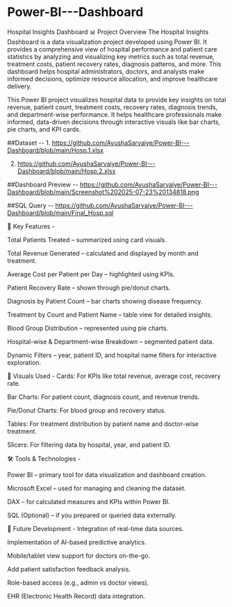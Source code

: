 
# Power-BI---Dashboard
Hospital Insights Dashboard
📊 Project Overview
The Hospital Insights Dashboard is a data visualization project developed using Power BI. It provides a comprehensive view of hospital performance and patient care statistics by analyzing and visualizing key metrics such as total revenue, treatment costs, patient recovery rates, diagnosis patterns, and more.
This dashboard helps hospital administrators, doctors, and analysts make informed decisions, optimize resource allocation, and improve healthcare delivery.

This Power BI project visualizes hospital data to provide key insights on total revenue, patient count, treatment costs, recovery rates, diagnosis trends, and department-wise performance. It helps healthcare professionals make informed, data-driven decisions through interactive visuals like bar charts, pie charts, and KPI cards.

##Dataset -- 1. https://github.com/AyushaSarvaiye/Power-BI---Dashboard/blob/main/Hosp.1.xlsx 

2. https://github.com/AyushaSarvaiye/Power-BI---Dashboard/blob/main/Hosp.2.xlsx 

##Dashboard Preview -- https://github.com/AyushaSarvaiye/Power-BI---Dashboard/blob/main/Screenshot%202025-07-23%20134818.png 

##SQL Query -- https://github.com/AyushaSarvaiye/Power-BI---Dashboard/blob/main/Final_Hosp.sql

🎯 Key Features - 

Total Patients Treated – summarized using card visuals.

Total Revenue Generated – calculated and displayed by month and treatment.

Average Cost per Patient per Day – highlighted using KPIs.

Patient Recovery Rate – shown through pie/donut charts.

Diagnosis by Patient Count – bar charts showing disease frequency.

Treatment by Count and Patient Name – table view for detailed insights.

Blood Group Distribution – represented using pie charts.

Hospital-wise & Department-wise Breakdown – segmented patient data.

Dynamic Filters – year, patient ID, and hospital name filters for interactive exploration.

📌 Visuals Used -
Cards: For KPIs like total revenue, average cost, recovery rate.

Bar Charts: For patient count, diagnosis count, and revenue trends.

Pie/Donut Charts: For blood group and recovery status.

Tables: For treatment distribution by patient name and doctor-wise treatment.

Slicers: For filtering data by hospital, year, and patient ID.

🛠️ Tools & Technologies -

Power BI – primary tool for data visualization and dashboard creation.

Microsoft Excel – used for managing and cleaning the dataset.

DAX – for calculated measures and KPIs within Power BI.

SQL (Optional) – if you prepared or queried data externally.

🚀 Future Development -
Integration of real-time data sources.

Implementation of AI-based predictive analytics.

Mobile/tablet view support for doctors on-the-go.

Add patient satisfaction feedback analysis.

Role-based access (e.g., admin vs doctor views).

EHR (Electronic Health Record) data integration.
